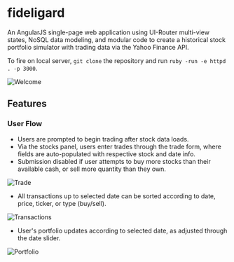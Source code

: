 # fideligard

An AngularJS single-page web application using UI-Router multi-view states, NoSQL data modeling, and modular code to create a historical stock portfolio simulator with trading data via the Yahoo Finance API.

To fire on local server, `git clone` the repository and run `ruby -run -e httpd . -p 3000`.

![Welcome](https://github.com/eating247/fideligard/blob/master/screenshots/1.png)

## Features

### User Flow

- Users are prompted to begin trading after stock data loads.
- Via the stocks panel, users enter trades through the trade form, where fields are auto-populated with respective stock and date info. 
- Submission disabled if user attempts to buy more stocks than their available cash, or sell more quantity than they own.

![Trade](https://github.com/eating247/fideligard/blob/master/screenshots/2.png)

- All transactions up to selected date can be sorted according to date, price, ticker, or type (buy/sell).

![Transactions](https://github.com/eating247/fideligard/blob/master/screenshots/3.png)

- User's portfolio updates according to selected date, as adjusted through the date slider.

![Portfolio](https://github.com/eating247/fideligard/blob/master/screenshots/4.png)
